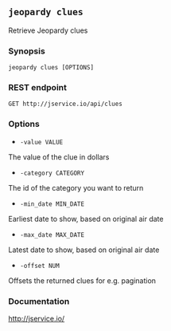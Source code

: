 ## `jeopardy clues`

Retrieve Jeopardy clues

### Synopsis

    jeopardy clues [OPTIONS]

### REST endpoint

    GET http://jservice.io/api/clues

### Options

* `-value VALUE`

The value of the clue in dollars

* `-category CATEGORY`

The id of the category you want to return

* `-min_date MIN_DATE`

Earliest date to show, based on original air date

* `-max_date MAX_DATE`

Latest date to show, based on original air date

* `-offset NUM`

Offsets the returned clues for e.g. pagination

### Documentation

http://jservice.io/
